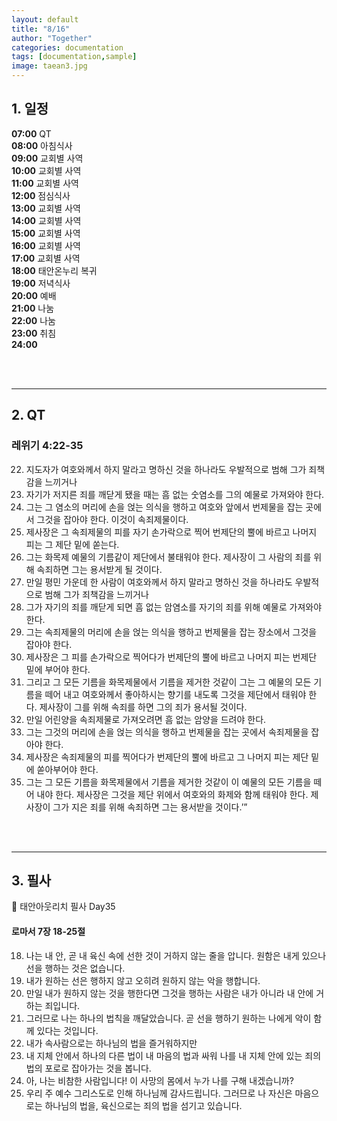 ```yaml
---
layout: default
title: "8/16"
author: "Together"
categories: documentation
tags: [documentation,sample]
image: taean3.jpg
---
```


## 1. 일정
**07:00** QT  
**08:00** 아침식사  
**09:00** 교회별 사역  
**10:00** 교회별 사역  
**11:00** 교회별 사역  
**12:00** 점심식사  
**13:00** 교회별 사역  
**14:00** 교회별 사역  
**15:00** 교회별 사역  
**16:00** 교회별 사역  
**17:00** 교회별 사역  
**18:00** 태안온누리 복귀  
**19:00** 저녁식사  
**20:00** 예배  
**21:00** 나눔  
**22:00** 나눔  
**23:00** 취침  
**24:00**  

<br>
<br>
<hr>

## 2. QT
### 레위기 4:22-35
22. 지도자가 여호와께서 하지 말라고 명하신 것을 하나라도 우발적으로 범해 그가 죄책감을 느끼거나
23. 자기가 저지른 죄를 깨닫게 됐을 때는 흠 없는 숫염소를 그의 예물로 가져와야 한다.
24. 그는 그 염소의 머리에 손을 얹는 의식을 행하고 여호와 앞에서 번제물을 잡는 곳에서 그것을 잡아야 한다. 이것이 속죄제물이다.
25. 제사장은 그 속죄제물의 피를 자기 손가락으로 찍어 번제단의 뿔에 바르고 나머지 피는 그 제단 밑에 쏟는다.
26. 그는 화목제 예물의 기름같이 제단에서 불태워야 한다. 제사장이 그 사람의 죄를 위해 속죄하면 그는 용서받게 될 것이다.
27. 만일 평민 가운데 한 사람이 여호와께서 하지 말라고 명하신 것을 하나라도 우발적으로 범해 그가 죄책감을 느끼거나
28. 그가 자기의 죄를 깨닫게 되면 흠 없는 암염소를 자기의 죄를 위해 예물로 가져와야 한다.
29. 그는 속죄제물의 머리에 손을 얹는 의식을 행하고 번제물을 잡는 장소에서 그것을 잡아야 한다.
30. 제사장은 그 피를 손가락으로 찍어다가 번제단의 뿔에 바르고 나머지 피는 번제단 밑에 부어야 한다.
31. 그리고 그 모든 기름을 화목제물에서 기름을 제거한 것같이 그는 그 예물의 모든 기름을 떼어 내고 여호와께서 좋아하시는 향기를 내도록 그것을 제단에서 태워야 한다. 제사장이 그를 위해 속죄를 하면 그의 죄가 용서될 것이다.
32. 만일 어린양을 속죄제물로 가져오려면 흠 없는 암양을 드려야 한다.
33. 그는 그것의 머리에 손을 얹는 의식을 행하고 번제물을 잡는 곳에서 속죄제물을 잡아야 한다.
34. 제사장은 속죄제물의 피를 찍어다가 번제단의 뿔에 바르고 그 나머지 피는 제단 밑에 쏟아부어야 한다.
35. 그는 그 모든 기름을 화목제물에서 기름을 제거한 것같이 이 예물의 모든 기름을 떼어 내야 한다. 제사장은 그것을 제단 위에서 여호와의 화제와 함께 태워야 한다. 제사장이 그가 지은 죄를 위해 속죄하면 그는 용서받을 것이다.’”

<br>
<br>
<hr>

## 3. 필사
📝 태안아웃리치 필사 Day35

#### 로마서 7장 18-25절

18.	나는 내 안, 곧 내 육신 속에 선한 것이 거하지 않는 줄을 압니다. 원함은 내게 있으나 선을 행하는 것은 없습니다.
19.	내가 원하는 선은 행하지 않고 오히려 원하지 않는 악을 행합니다.
20.	만일 내가 원하지 않는 것을 행한다면 그것을 행하는 사람은 내가 아니라 내 안에 거하는 죄입니다.
21.	그러므로 나는 하나의 법칙을 깨달았습니다. 곧 선을 행하기 원하는 나에게 악이 함께 있다는 것입니다.
22.	내가 속사람으로는 하나님의 법을 즐거워하지만
23.	내 지체 안에서 하나의 다른 법이 내 마음의 법과 싸워 나를 내 지체 안에 있는 죄의 법의 포로로 잡아가는 것을 봅니다.
24.	아, 나는 비참한 사람입니다! 이 사망의 몸에서 누가 나를 구해 내겠습니까?
25.	우리 주 예수 그리스도로 인해 하나님께 감사드립니다. 그러므로 나 자신은 마음으로는 하나님의 법을, 육신으로는 죄의 법을 섬기고 있습니다.
